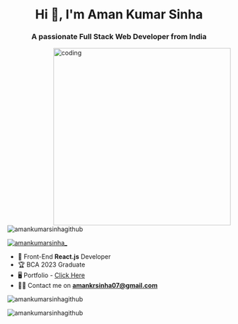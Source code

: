 <h1 align="center">Hi 👋, I'm Aman Kumar Sinha</h1>
<h3 align="center">A passionate Full Stack Web Developer from India</h3>

<img
  align="right"
  alt="coding"
  width="400px"
  src="https://camo.githubusercontent.com/c1dcb74cc1c1835b1d716f5051499a2814c683c806b15f04b0eba492863703e9/68747470733a2f2f63646e2e6472696262626c652e636f6d2f75736572732f3733303730332f73637265656e73686f74732f363538313234332f6176656e746f2e676966"
/>

<p align="left">
  <img
    src="https://komarev.com/ghpvc/?username=amankumarsinhagithub&label=Profile%20views&color=0e75b6&style=flat"
    alt="amankumarsinhagithub"
  />
</p>

<p align="left">
  <a href="https://twitter.com/amankumarsinha_" target="blank"
    ><img
      src="https://img.shields.io/twitter/follow/amankumarsinha_?logo=twitter&style=for-the-badge"
      alt="amankumarsinha_"
  /></a>
</p>

- 🌱 Front-End **React.js** Developer
- 🏆 BCA 2023 Graduate
- 🖥️ Portfolio - [Click Here](https://amankumarsinhagithub.github.io/Portfolio/)
- 👨‍💻 Contact me on **amankrsinha07@gmail.com**

<p>
  <img
    align="center"
    src="https://github-readme-stats.vercel.app/api/top-langs/?username=amankumarsinhagithub&theme=nightowl&hide_border=false&include_all_commits=false&count_private=false&layout=compact"
    alt="amankumarsinhagithub"
  />
</p>

<p>
  <img
    align="center"
    src="https://github-readme-streak-stats.herokuapp.com/?user=amankumarsinhagithub&theme=nightowl&hide_border=false"
    alt="amankumarsinhagithub"
  />
</p>


